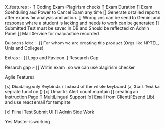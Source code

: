 X_features :-
[] Coding Exam (Plagirism check)
[] Exam Duration
[] Exam Scehduling and Power to Cancel Exam any time
[] Generate detailed reports after exams for analysis and action.
[] Wrong ans can be send to Gemini and response where a student is lacking and needs to work can be generated
[] Submitted Test must be saved in DB and Should be reflected on Admin Panel
[] Mail Service for malpractice recorded

Buisness Idea :-
[] For whom we are creating this product (Orgs like NPTEL, Unis and Colleges)

Extras :-
[] Logo and Favicon
[] Research Gap

Resarch gap :-
[] Writin exam , so we can use plagirism checker

Aglie Features

<!--Before 7pm -->

[x] Disabling only Keybinds / instead of the whole keyboard
[x] Start Test ka seprate function ()
[x] Umar ka Alert count maintain
[] creating an Instruction Page
[] MultiLingual Support
[x] Email from Client(REsend Lib) and use react email for template

<!-- Before 3 -->

[x] Fiinal Test Submit UI
[] Admin Side Work

Yes Master is working

```

```
